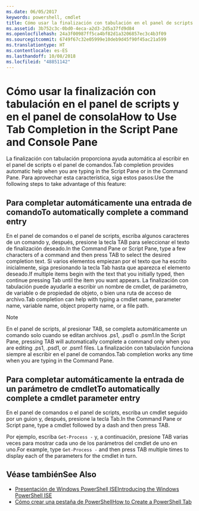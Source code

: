 ```yaml
---
ms.date: 06/05/2017
keywords: powershell, cmdlet
title: Cómo usar la finalización con tabulación en el panel de scripts y en el panel de consola
ms.assetid: 3b752c3c-0bd0-4eca-a2d3-2d5a37fd9d84
ms.openlocfilehash: 24a3f00987ff5ca4bf82d1a3206857ec3c4b3f09
ms.sourcegitcommit: 6749f67c32e05999e10deb9d45f90f45ac21a599
ms.translationtype: HT
ms.contentlocale: es-ES
ms.lasthandoff: 10/08/2018
ms.locfileid: "48851142"
---
```

# <a name="how-to-use-tab-completion-in-the-script-pane-and-console-pane"></a><span data-ttu-id="83a1d-103">Cómo usar la finalización con tabulación en el panel de scripts y en el panel de consola</span><span class="sxs-lookup"><span data-stu-id="83a1d-103">How to Use Tab Completion in the Script Pane and Console Pane</span></span>

<span data-ttu-id="83a1d-104">La finalización con tabulación proporciona ayuda automática al escribir en el panel de scripts o el panel de comandos.</span><span class="sxs-lookup"><span data-stu-id="83a1d-104">Tab completion provides automatic help when you are typing in the Script Pane or in the Command Pane.</span></span> <span data-ttu-id="83a1d-105">Para aprovechar esta característica, siga estos pasos:</span><span class="sxs-lookup"><span data-stu-id="83a1d-105">Use the following steps to take advantage of this feature:</span></span>

## <a name="to-automatically-complete-a-command-entry"></a><span data-ttu-id="83a1d-106">Para completar automáticamente una entrada de comando</span><span class="sxs-lookup"><span data-stu-id="83a1d-106">To automatically complete a command entry</span></span>

<span data-ttu-id="83a1d-107">En el panel de comandos o el panel de scripts, escriba algunos caracteres de un comando y, después, presione la tecla TAB para seleccionar el texto de finalización deseado.</span><span class="sxs-lookup"><span data-stu-id="83a1d-107">In the Command Pane or Script Pane, type a few characters of a command and then press TAB to select the desired completion text.</span></span> <span data-ttu-id="83a1d-108">Si varios elementos empiezan por el texto que ha escrito inicialmente, siga presionando la tecla Tab hasta que aparezca el elemento deseado.</span><span class="sxs-lookup"><span data-stu-id="83a1d-108">If multiple items begin with the text that you initially typed, then continue pressing Tab until the item you want appears.</span></span> <span data-ttu-id="83a1d-109">La finalización con tabulación puede ayudarle a escribir un nombre de cmdlet, de parámetro, de variable o de propiedad de objeto, o bien una ruta de acceso de archivo.</span><span class="sxs-lookup"><span data-stu-id="83a1d-109">Tab completion can help with typing a cmdlet name, parameter name, variable name, object property name, or a file path.</span></span>

> [!NOTE]
> <span data-ttu-id="83a1d-110">En el panel de scripts, al presionar TAB, se completa automáticamente un comando solo cuando se editan archivos .ps1, .psd1 o .psm1.</span><span class="sxs-lookup"><span data-stu-id="83a1d-110">In the Script Pane, pressing TAB will automatically complete a command only when you are editing .ps1, .psd1, or .psm1 files.</span></span> <span data-ttu-id="83a1d-111">La finalización con tabulación funciona siempre al escribir en el panel de comandos.</span><span class="sxs-lookup"><span data-stu-id="83a1d-111">Tab completion works any time when you are typing in the Command Pane.</span></span>

## <a name="to-automatically-complete-a-cmdlet-parameter-entry"></a><span data-ttu-id="83a1d-112">Para completar automáticamente la entrada de un parámetro de cmdlet</span><span class="sxs-lookup"><span data-stu-id="83a1d-112">To automatically complete a cmdlet parameter entry</span></span>

<span data-ttu-id="83a1d-113">En el panel de comandos o el panel de scripts, escriba un cmdlet seguido por un guion y, después, presione la tecla Tab.</span><span class="sxs-lookup"><span data-stu-id="83a1d-113">In the Command Pane or Script pane, type a cmdlet followed by a dash and then press TAB.</span></span>

<span data-ttu-id="83a1d-114">Por ejemplo, escriba `Get-Process -` y, a continuación, presione TAB varias veces para mostrar cada uno de los parámetros del cmdlet de uno en uno.</span><span class="sxs-lookup"><span data-stu-id="83a1d-114">For example, type `Get-Process -` and then press TAB multiple times to display each of the parameters for the cmdlet in turn.</span></span>

## <a name="see-also"></a><span data-ttu-id="83a1d-115">Véase también</span><span class="sxs-lookup"><span data-stu-id="83a1d-115">See Also</span></span>

- [<span data-ttu-id="83a1d-116">Presentación de Windows PowerShell ISE</span><span class="sxs-lookup"><span data-stu-id="83a1d-116">Introducing the Windows PowerShell ISE</span></span>](Introducing-the-Windows-PowerShell-ISE.md)
- [<span data-ttu-id="83a1d-117">Cómo crear una pestaña de PowerShell</span><span class="sxs-lookup"><span data-stu-id="83a1d-117">How to Create a PowerShell Tab</span></span>](How-to-Create-a-PowerShell-Tab-in-Windows-PowerShell-ISE.md)
